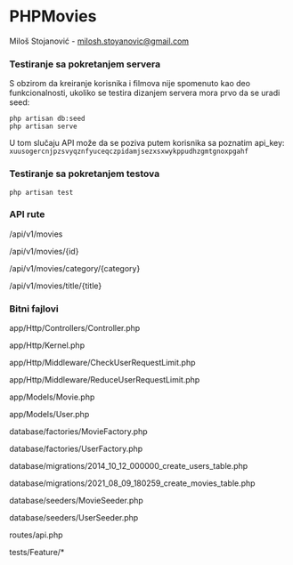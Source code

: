 # PHPMovies

Miloš Stojanović - milosh.stoyanovic@gmail.com

### Testiranje sa pokretanjem servera
S obzirom da kreiranje korisnika i filmova nije spomenuto kao deo funkcionalnosti, ukoliko se testira dizanjem servera mora prvo da se uradi seed:

```
php artisan db:seed
php artisan serve
```

U tom slučaju API može da se poziva putem korisnika sa poznatim api_key: ```xuusogercnjpzsvyqznfyuceqczpidamjsezxsxwykppudhzgmtgnoxpgahf```

### Testiranje sa pokretanjem testova

```php artisan test```

### API rute

/api/v1/movies

/api/v1/movies/{id}

/api/v1/movies/category/{category}

/api/v1/movies/title/{title}

### Bitni fajlovi

app/Http/Controllers/Controller.php

app/Http/Kernel.php

app/Http/Middleware/CheckUserRequestLimit.php

app/Http/Middleware/ReduceUserRequestLimit.php

app/Models/Movie.php

app/Models/User.php

database/factories/MovieFactory.php

database/factories/UserFactory.php

database/migrations/2014_10_12_000000_create_users_table.php

database/migrations/2021_08_09_180259_create_movies_table.php

database/seeders/MovieSeeder.php

database/seeders/UserSeeder.php

routes/api.php

tests/Feature/*

